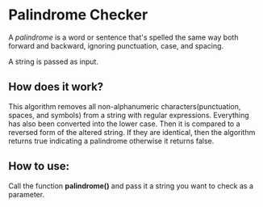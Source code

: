 # Palindrome Checker

A _palindrome_ is a word or sentence that's spelled the same way both forward and backward, ignoring punctuation, case, and spacing.

A string is passed as input.

## How does it work?
This algorithm removes all non-alphanumeric characters(punctuation, spaces, and symbols) from a string with regular expressions. Everything has also been converted into the lower case.
Then it is compared to a reversed form of the altered string. If they are identical, then the algorithm returns true indicating a palindrome otherwise it returns false.

## How to use:
Call the function **palindrome()** and pass it a string you want to check as a parameter.

